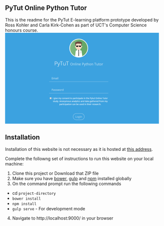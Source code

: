## PyTut Online Python Tutor

This is the readme for the PyTut E-learning platform prototype developed by Ross Kohler and Carla Kirk-Cohen as part of UCT's Computer Science honours course.
![Preview](/examples/login.PNG)

## Installation
Installation of this website is not necessary as it is hosted at [this address](https://pytut-eedf2.firebaseapp.com).

Complete the followng set of instructions to run this website on your local machine: 
1. Clone this project or Download that ZIP file
2. Make sure you have [bower](http://bower.io/), [gulp](https://www.npmjs.com/package/gulp) and  [npm](https://www.npmjs.org/) installed globally
3. On the command prompt run the following commands
- cd `project-directory`
- `bower install`
- `npm install`
- `gulp serve` - For development mode
4. Navigate to http://localhost:9000/ in your browser



